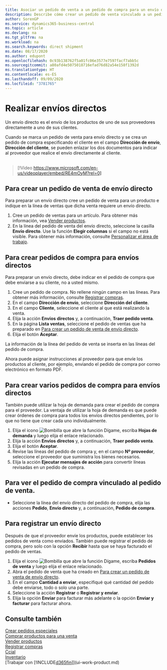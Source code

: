```yaml
---
title: Asociar un pedido de venta a un pedido de compra para un envío directo | Documentos de Microsoft
description: Describe cómo crear un pedido de venta vinculado a un pedido de compra para habilitar el envío directo del proveedor al cliente.
author: SorenGP
ms.service: dynamics365-business-central
ms.topic: article
ms.devlang: na
ms.tgt_pltfrm: na
ms.workload: na
ms.search.keywords: direct shipment
ms.date: 08/17/2020
ms.author: edupont
ms.openlocfilehash: 0c93b138762f5a01fc06e3577e7597facf7abb5c
ms.sourcegitcommit: a80afd4e5075018716efad76d82a54e158f1392d
ms.translationtype: HT
ms.contentlocale: es-ES
ms.lasthandoff: 09/09/2020
ms.locfileid: "3781765"
---
```

# <a name="make-drop-shipments"></a>Realizar envíos directos

Un envío directo es el envío de los productos de uno de sus proveedores directamente a uno de sus clientes.

Cuando se marca un pedido de venta para envío directo y se crea un pedido de compra especificando el cliente en el campo **Dirección de envío**, **Dirección del cliente**, se pueden enlazar los dos documentos para indicar al proveedor que realice el envío directamente al cliente.
<br><br>  
  
> [!Video https://www.microsoft.com/en-us/videoplayer/embed/RE4mOyM?rel=0]

## <a name="to-create-a-sales-order-for-drop-shipment"></a>Para crear un pedido de venta de envío directo

Para preparar un envío directo cree un pedido de venta para un producto e indique en la línea de ventas que dicha venta requiere un envío directo.

1. Cree un pedido de ventas para un artículo. Para obtener más información, vea [Vender productos](sales-how-sell-products.md).
2. En la línea del pedido de venta del envío directo, seleccione la casilla **Envío directo**. Use la función **Elegir columnas** si el campo no está visible. Para obtener más información, consulte [Personalizar el área de trabajo](ui-personalization-user.md).

## <a name="to-create-the-purchase-order-for-drop-shipment"></a>Para crear pedidos de compra para envíos directos

Para preparar un envío directo, debe indicar en el pedido de compra que debe enviarse a su cliente, no a usted mismo.

1. Cree un pedido de compra. No rellene ningún campo en las líneas. Para obtener más información, consulte [Registrar compras](purchasing-how-record-purchases.md).
2. En el campo **Dirección de envío**, seleccione **Dirección del cliente**.
3. En el campo **Cliente**, seleccione el cliente al que está realizando la venta.
4. Elija la acción **Envíos directos** y, a continuación, **Traer pedido venta**.
5. En la página **Lista ventas**, seleccione el pedido de ventas que ha preparado en [Para crear un pedido de venta de envío directo](sales-how-drop-shipment.md#to-create-a-sales-order-for-drop-shipment).
6. Elija el botón **Aceptar**.

La información de la línea del pedido de venta se inserta en las líneas del pedido de compra.

Ahora puede asignar instrucciones al proveedor para que envíe los productos al cliente, por ejemplo, enviando el pedido de compra por correo electrónico en formato PDF.     

## <a name="to-create-multiple-purchase-orders-for-drop-shipments"></a>Para crear varios pedidos de compra para envíos directos

También puede utilizar la hoja de demanda para crear el pedido de compra para el proveedor. La ventaja de utilizar la hoja de demanda es que puede crear órdenes de compra para todos los envíos directos pendientes, por lo que no tiene que crear cada uno individualmente.

1. Elija el icono ![Bombilla que abre la función Dígame](media/ui-search/search_small.png "Dígame qué desea hacer"), escriba **Hojas de demanda** y luego elija el enlace relacionado.
2. Elija la acción **Envíos directos** y, a continuación, **Traer pedido venta**.
3. Elija el botón **Aceptar**.
4. Revise las líneas del pedido de compra y, en el campo **Nº proveedor**, seleccione el proveedor que suministra los bienes necesarios. 
5. Elija la acción **Ejecutar mensajes de acción** para convertir líneas revisadas en un pedido de compra.

## <a name="to-view-the-linked-purchase-order-from-the-sales-order"></a>Para ver el pedido de compra vinculado al pedido de venta.

* Seleccione la línea del envío directo del pedido de compra, elija las acciones **Pedido**, **Envío directo** y, a continuación, **Pedido de compra**.

## <a name="to-post-a-drop-shipment"></a>Para registrar un envío directo

Después de que el proveedor envíe los productos, puede establecer los pedidos de venta como enviados. También puede registrar el pedido de compra, pero solo con la opción **Recibir** hasta que se haya facturado el pedido de ventas.

1. Elija el icono ![Bombilla que abre la función Dígame](media/ui-search/search_small.png "Dígame qué desea hacer"), escriba **Pedidos de venta** y luego elija el enlace relacionado.
2. Abra el pedido de venta que ha creado en [Para crear un pedido de venta de envío directo](#to-create-a-sales-order-for-drop-shipment).
3. En el campo **Cantidad a enviar**, especifiqué qué cantidad del pedido debe enviarse, todo o solo una parte.
4. Seleccione la acción **Registrar** o **Registrar y enviar**.
5. Elija la opción **Enviar** para facturar más adelante o la opción **Enviar y facturar** para facturar ahora.

## <a name="see-also"></a>Consulte también

[Crear pedidos especiales](sales-how-to-create-special-orders.md)  
[Comprar productos para una venta](purchasing-how-purchase-products-sale.md)  
[Vender productos](sales-how-sell-products.md)  
[Registrar compras](purchasing-how-record-purchases.md)  
[Ccial](sales-manage-sales.md)  
[Inventario](inventory-manage-inventory.md)  
[Trabajar con [!INCLUDE[d365fin](includes/d365fin_md.md)]](ui-work-product.md)
